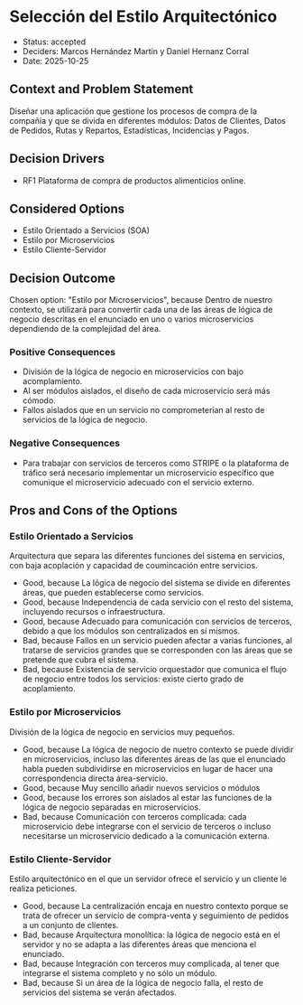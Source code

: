 # Selección del Estilo Arquitectónico

* Status: accepted
* Deciders: Marcos Hernández Martín y Daniel Hernanz Corral
* Date: 2025-10-25

## Context and Problem Statement

Diseñar una aplicación que gestione los procesos de compra de la compañía y que se divida en diferentes módulos: Datos de Clientes, Datos de Pedidos, Rutas y Repartos, Estadísticas, Incidencias y Pagos.

## Decision Drivers

* RF1 Plataforma de compra de productos alimenticios online.

## Considered Options

* Estilo Orientado a Servicios (SOA)
* Estilo por Microservicios
* Estilo Cliente-Servidor

## Decision Outcome

Chosen option: "Estilo por Microservicios", because Dentro de nuestro contexto, se utilizará para convertir cada una de las áreas de lógica de negocio descritas en el enunciado en uno o varios microservicios dependiendo de la complejidad del área.

### Positive Consequences

* División de la lógica de negocio en microservicios con bajo acomplamiento.
* Al ser módulos aislados, el diseño de cada microservicio será más cómodo.
* Fallos aislados que en un servicio no comprometerían al resto de servicios de la lógica de negocio.

### Negative Consequences

* Para trabajar con servicios de terceros como STRIPE o la plataforma de tráfico será necesario implementar un microservicio específico que comunique el microservicio adecuado con el servicio externo.

## Pros and Cons of the Options

### Estilo Orientado a Servicios

Arquitectura que separa las diferentes funciones del sistema en servicios, con baja acoplación y capacidad de coumincación entre servicios.

* Good, because La lógica de negocio del sistema se divide en diferentes áreas, que pueden establecerse como servicios.
* Good, because Independencia de cada servicio con el resto del sistema, incluyendo recursos o infraestructura.
* Good, because Adecuado para comunicación con servicios de terceros, debido a que los módulos son centralizados en sí mismos.
* Bad, because Fallos en un servicio pueden afectar a varias funciones, al tratarse de servicios grandes que se corresponden con las áreas que se pretende que cubra el sistema.
* Bad, because Existencia de servicio orquestador que comunica el flujo de negocio entre todos los servicios: existe cierto grado de acoplamiento.

### Estilo por Microservicios

División de la lógica de negocio en servicios muy pequeños.

* Good, because La lógica de negocio de nuetro contexto se puede dividir en microservicios, incluso las diferentes áreas de las que el enunciado habla pueden subdividirse en microservicios en lugar de hacer una correspondencia directa área-servicio.
* Good, because Muy sencillo añadir nuevos servicios o módulos
* Good, because los errores son aislados al estar las funciones de la lógica de negocio separadas en microservicios.
* Bad, because Comunicación con terceros complicada: cada microservicio debe integrarse con el servicio de terceros o incluso necesitarse un microservicio dedicado a la comunicación externa.

### Estilo Cliente-Servidor

Estilo arquitectónico en el que un servidor ofrece el servicio y un cliente le realiza peticiones.

* Good, because La centralización encaja en nuestro contexto porque se trata de ofrecer un servicio de compra-venta y seguimiento de pedidos a un conjunto de clientes.
* Bad, because Arquitectura monolítica: la lógica de negocio está en el servidor y no se adapta a las diferentes áreas que menciona el enunciado.
* Bad, because Integración con terceros muy complicada, al tener que integrarse el sistema completo y no sólo un módulo.
* Bad, because Si un área de la lógica de negocio falla, el resto de servicios del sistema se verán afectados.
